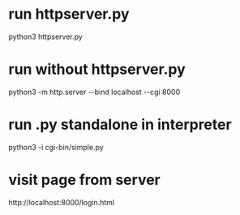 # run httpserver.py
python3 httpserver.py

# run without httpserver.py
python3 -m http.server --bind localhost --cgi 8000


# run .py standalone in interpreter
python3 -i cgi-bin/simple.py


# visit page from server
http://localhost:8000/login.html